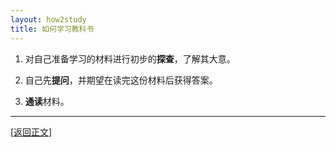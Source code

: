 ```yaml
---
layout: how2study
title: 如何学习教科书
---
```


1. 对自己准备学习的材料进行初步的**探查**，了解其大意。

2. 自己先**提问**，并期望在读完这份材料后获得答案。

3. **通读**材料。

***

[[返回正文](how2study_3.html#asw03)]

